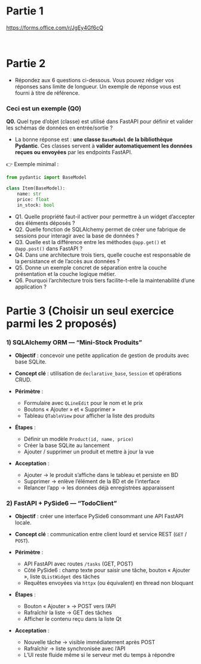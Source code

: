 # Partie 1 


https://forms.office.com/r/JgEy4Gf6cQ

<br/>

# Partie 2


- Répondez aux 6 questions ci-dessous. Vous pouvez rédiger vos réponses sans limite de longueur.
Un exemple de réponse vous est fourni à titre de référence.


### Ceci est un exemple (Q0)

**Q0.** Quel type d’objet (classe) est utilisé dans FastAPI pour définir et valider les schémas de données en entrée/sortie ?

- La bonne réponse est : **une classe `BaseModel` de la bibliothèque Pydantic**. Ces classes servent à **valider automatiquement les données reçues ou envoyées** par les endpoints FastAPI.

👉 Exemple minimal :

```python
from pydantic import BaseModel

class Item(BaseModel):
    name: str
    price: float
    in_stock: bool
```





- Q1. Quelle propriété faut-il activer pour permettre à un widget d’accepter des éléments déposés ?
- Q2. Quelle fonction de SQLAlchemy permet de créer une fabrique de sessions pour interagir avec la base de données ?
- Q3. Quelle est la différence entre les méthodes `@app.get()` et `@app.post()` dans FastAPI ?
- Q4. Dans une architecture trois tiers, quelle couche est responsable de la persistance et de l’accès aux données ?
- Q5. Donne un exemple concret de séparation entre la couche présentation et la couche logique métier.
- Q6. Pourquoi l’architecture trois tiers facilite-t-elle la maintenabilité d’une application ?




# Partie 3 (Choisir un seul exercice parmi les 2 proposés)

### 1) SQLAlchemy ORM — “Mini-Stock Produits”

* **Objectif** : concevoir une petite application de gestion de produits avec base SQLite.
* **Concept clé** : utilisation de `declarative_base`, `Session` et opérations CRUD.
* **Périmètre** :

  * Formulaire avec `QLineEdit` pour le nom et le prix
  * Boutons « Ajouter » et « Supprimer »
  * Tableau `QTableView` pour afficher la liste des produits
* **Étapes** :

  * Définir un modèle `Product(id, name, price)`
  * Créer la base SQLite au lancement
  * Ajouter / supprimer un produit et mettre à jour la vue
* **Acceptation** :

  * Ajouter → le produit s’affiche dans le tableau et persiste en BD
  * Supprimer → enlève l’élément de la BD et de l’interface
  * Relancer l’app → les données déjà enregistrées apparaissent



### 2) FastAPI + PySide6 — “TodoClient”

* **Objectif** : créer une interface PySide6 consommant une API FastAPI locale.
* **Concept clé** : communication entre client lourd et service REST (`GET` / `POST`).
* **Périmètre** :

  * API FastAPI avec routes `/tasks` (GET, POST)
  * Côté PySide6 : champ texte pour saisir une tâche, bouton « Ajouter », liste `QListWidget` des tâches
  * Requêtes envoyées via `httpx` (ou équivalent) en thread non bloquant
* **Étapes** :

  * Bouton « Ajouter » → POST vers l’API
  * Rafraîchir la liste → GET des tâches
  * Afficher le contenu reçu dans la liste Qt
* **Acceptation** :

  * Nouvelle tâche → visible immédiatement après POST
  * Rafraîchir → liste synchronisée avec l’API
  * L’UI reste fluide même si le serveur met du temps à répondre


